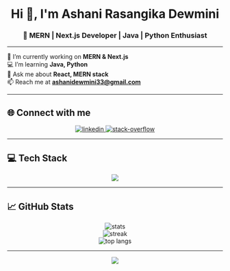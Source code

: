 <h1 align="center">Hi 👋, I'm Ashani Rasangika Dewmini</h1>
<h3 align="center">🚀 MERN | Next.js Developer | Java | Python Enthusiast</h3>

---

🌱 I’m currently working on **MERN & Next.js**  
💻 I’m learning **Java, Python**  
💬 Ask me about **React, MERN stack**  
📫 Reach me at **ashanidewmini33@gmail.com**

---

## 🌐 Connect with me
<p align="center">
  <a href="https://linkedin.com/in/ashani-rasangika" target="_blank">
    <img alt="linkedin" src="https://img.shields.io/badge/-💼%20LinkedIn-0077B5?style=for-the-badge&logo=linkedin&logoColor=white"/>
  </a>
  <a href="https://stackoverflow.com/users/21202969/ashani-rasangika" target="_blank">
    <img alt="stack-overflow" src="https://img.shields.io/badge/-🧑‍💻%20Stack%20Overflow-FE7A16?style=for-the-badge&logo=stack-overflow&logoColor=white"/>
  </a>
</p>


---

## 💻 Tech Stack
<p align="center">
  <img src="https://skillicons.dev/icons?i=html,css,js,react,nextjs,nodejs,express,mongodb,mysql,java,python,c,cpp,php,spring,vue,figma,bootstrap,azure,firebase,git,postman,linux" /><br/>
</p>

---

## 📈 GitHub Stats
<p align="center">
  <img src="https://github-readme-stats.vercel.app/api?username=ashani-rasangika&show_icons=true&theme=dark&hide_border=false" alt="stats"/>
  <br/>
  <img src="https://github-readme-streak-stats.herokuapp.com/?user=ashani-rasangika&theme=dark&hide_border=false" alt="streak"/>
  <br/>
  <img src="https://github-readme-stats.vercel.app/api/top-langs/?username=ashani-rasangika&layout=compact&theme=dark&hide_border=false" alt="top langs"/>
</p>

---

<p align="center">
  <img src="https://visitcount.itsvg.in/api?id=ashani-rasangika&icon=0&color=0" />
</p>

